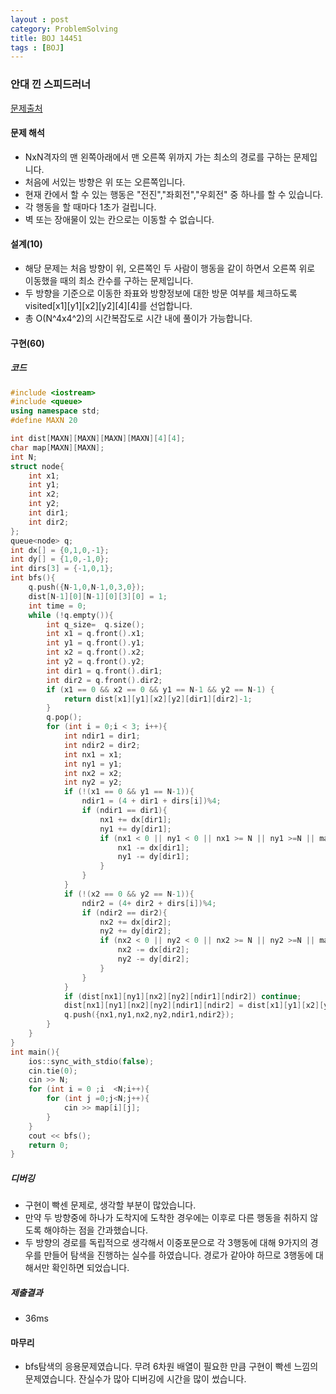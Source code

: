 ```yaml
---
layout : post
category: ProblemSolving
title: BOJ 14451
tags : [BOJ]
---
```

### 안대 낀 스피드러너

[문제출처](https://www.acmicpc.net/problem/14451)

#### 문제 해석
  
- NxN격자의 맨 왼쪽아래에서 맨 오른쪽 위까지 가는 최소의 경로를 구하는 문제입니다.
- 처음에 서있는 방향은 위 또는 오른쪽입니다.
- 현재 칸에서 할 수 있는 행동은 "전진","좌회전","우회전" 중 하나를 할 수 있습니다.
- 각 행동을 할 때마다 1초가 걸립니다.
- 벽 또는 장애물이 있는 칸으로는 이동할 수 없습니다.

#### 설계(10)

- 해당 문제는 처음 방향이 위, 오른쪽인 두 사람이 행동을 같이 하면서 오른쪽 위로 이동했을 때의 최소 칸수를 구하는 문제입니다.
- 두 방향을 기준으로 이동한 좌표와 방향정보에 대한 방문 여부를 체크하도록 visited[x1][y1][x2][y2][4][4]를 선업합니다.
- 총 O(N^4x4^2)의 시간복잡도로 시간 내에 풀이가 가능합니다.

#### 구현(60)

##### 코드

```cpp
#include <iostream>
#include <queue>
using namespace std;
#define MAXN 20

int dist[MAXN][MAXN][MAXN][MAXN][4][4];
char map[MAXN][MAXN];
int N;
struct node{
    int x1;
    int y1;
    int x2;
    int y2;
    int dir1;
    int dir2;
};
queue<node> q;
int dx[] = {0,1,0,-1};
int dy[] = {1,0,-1,0};
int dirs[3] = {-1,0,1};
int bfs(){
    q.push({N-1,0,N-1,0,3,0});
    dist[N-1][0][N-1][0][3][0] = 1;
    int time = 0;
    while (!q.empty()){
        int q_size=  q.size();
        int x1 = q.front().x1;
        int y1 = q.front().y1;
        int x2 = q.front().x2;
        int y2 = q.front().y2;
        int dir1 = q.front().dir1;
        int dir2 = q.front().dir2;
        if (x1 == 0 && x2 == 0 && y1 == N-1 && y2 == N-1) {
            return dist[x1][y1][x2][y2][dir1][dir2]-1;
        }
        q.pop();
        for (int i = 0;i < 3; i++){
            int ndir1 = dir1;
            int ndir2 = dir2;
            int nx1 = x1;
            int ny1 = y1;
            int nx2 = x2;
            int ny2 = y2;
            if (!(x1 == 0 && y1 == N-1)){
                ndir1 = (4 + dir1 + dirs[i])%4;
                if (ndir1 == dir1){
                    nx1 += dx[dir1];
                    ny1 += dy[dir1];
                    if (nx1 < 0 || ny1 < 0 || nx1 >= N || ny1 >=N || map[nx1][ny1] == 'H'){
                        nx1 -= dx[dir1];
                        ny1 -= dy[dir1];
                    }
                }
            }
            if (!(x2 == 0 && y2 == N-1)){
                ndir2 = (4+ dir2 + dirs[i])%4;
                if (ndir2 == dir2){
                    nx2 += dx[dir2];
                    ny2 += dy[dir2];
                    if (nx2 < 0 || ny2 < 0 || nx2 >= N || ny2 >=N || map[nx2][ny2] == 'H'){
                        nx2 -= dx[dir2];
                        ny2 -= dy[dir2];
                    }
                }
            }
            if (dist[nx1][ny1][nx2][ny2][ndir1][ndir2]) continue;
            dist[nx1][ny1][nx2][ny2][ndir1][ndir2] = dist[x1][y1][x2][y2][dir1][dir2]+1;
            q.push({nx1,ny1,nx2,ny2,ndir1,ndir2});
        }
    }
}
int main(){
    ios::sync_with_stdio(false);
    cin.tie(0);
    cin >> N;
    for (int i = 0 ;i  <N;i++){
        for (int j =0;j<N;j++){
            cin >> map[i][j];
        }
    }
    cout << bfs();
    return 0;
}
```

##### 디버깅

- 구현이 빡센 문제로, 생각할 부분이 많았습니다.
- 만약 두 방향중에 하나가 도착지에 도착한 경우에는 이후로 다른 행동을 취하지 않도록 해야하는 점을 간과했습니다.
- 두 방향의 경로를 독립적으로 생각해서 이중포문으로 각 3행동에 대해 9가지의 경우를 만들어 탐색을 진행하는 실수를 하였습니다. 경로가 같아야 하므로 3행동에 대해서만 확인하면 되었습니다.

##### 제출결과

- 36ms

#### 마무리

- bfs탐색의 응용문제였습니다. 무려 6차원 배열이 필요한 만큼 구현이 빡센 느낌의 문제였습니다. 잔실수가 많아 디버깅에 시간을 많이 썼습니다.
